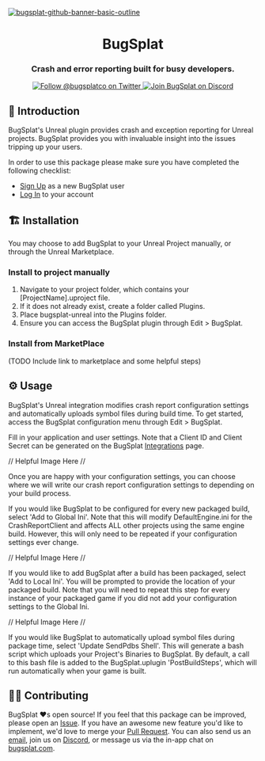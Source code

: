[![bugsplat-github-banner-basic-outline](https://user-images.githubusercontent.com/20464226/149019306-3186103c-5315-4dad-a499-4fd1df408475.png)](https://bugsplat.com)
<br/>
# <div align="center">BugSplat</div> 
### **<div align="center">Crash and error reporting built for busy developers.</div>**
<div align="center">
    <a href="https://twitter.com/BugSplatCo">
        <img alt="Follow @bugsplatco on Twitter" src="https://img.shields.io/twitter/follow/bugsplatco?label=Follow%20BugSplat&style=social">
    </a>
    <a href="https://discord.gg/K4KjjRV5ve">
        <img alt="Join BugSplat on Discord" src="https://img.shields.io/discord/664965194799251487?label=Join%20Discord&logo=Discord&style=social">
    </a>
</div>

## 👋 Introduction

BugSplat's Unreal plugin provides crash and exception reporting for Unreal projects. BugSplat provides you with invaluable insight into the issues tripping up your users.

In order to use this package please make sure you have completed the following checklist:
* [Sign Up](https://app.bugsplat.com/v2/sign-up) as a new BugSplat user
* [Log In](https://app.bugsplat.com/auth0/login) to your account

## 🏗 Installation 

You may choose to add BugSplat to your Unreal Project manually, or through the Unreal Marketplace.

### Install to project manually
1. Navigate to your project folder, which contains your [ProjectName].uproject file.
2. If it does not already exist, create a folder called Plugins.
3. Place bugsplat-unreal into the Plugins folder.
4. Ensure you can access the BugSplat plugin through Edit > BugSplat.

### Install from MarketPlace
(TODO Include link to marketplace and some helpful steps)

## ⚙️ Usage

BugSplat's Unreal integration modifies crash report configuration settings and automatically uploads symbol files during build time. To get started, access the BugSplat configuration menu through Edit > BugSplat.

Fill in your application and user settings. Note that a Client ID and Client Secret can be generated on the BugSplat [Integrations](https://app.bugsplat.com/v2/settings/database/integrations) page.

// Helpful Image Here //

Once you are happy with your configuration settings, you can choose where we will write our crash report configuration settings to depending on your build process.

If you would like BugSplat to be configured for every new packaged build, select 'Add to Global Ini'. Note that this will modify DefaultEngine.ini for the CrashReportClient and affects ALL other projects using the same engine build. However, this will only need to be repeated if your configuration settings ever change.

// Helpful Image Here //

If you would like to add BugSplat after a build has been packaged, select 'Add to Local Ini'. You will be prompted to provide the location of your packaged build. Note that you will need to repeat this step for every instance of your packaged game if you did not add your configuration settings to the Global Ini.

// Helpful Image Here //

If you would like BugSplat to automatically upload symbol files during package time, select 'Update SendPdbs Shell'. This will generate a bash script which uploads your Project's Binaries to BugSplat. By default, a call to this bash file is added to the BugSplat.uplugin 'PostBuildSteps', which will run automatically when your game is built.

## 🧑‍💻 Contributing

BugSplat ❤️s open source! If you feel that this package can be improved, please open an [Issue](https://github.com/BugSplat-Git/bugsplat-unreal/issues). If you have an awesome new feature you'd like to implement, we'd love to merge your [Pull Request](https://github.com/BugSplat-Git/bugsplat-unreal/pulls). You can also send us an [email](mailto:support@bugsplat.com), join us on [Discord](https://discord.gg/K4KjjRV5ve), or message us via the in-app chat on [bugsplat.com](https://bugsplat.com).
